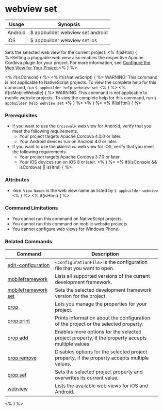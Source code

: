 webview set
==========

Usage | Synopsis
------|-------
Android | $ appbuilder webview set android <Web View Name>
iOS | $ appbuilder webview set ios <Web View Name>

Sets the selected web view for the current project. <% if(isHtml) { %>Setting a pluggable web view also enables the respective Apache Cordova plugin for your project. For more information, see [Configure the Web View for Your Project](http://docs.telerik.com/platform/appbuilder/configuring-your-project/configure-web-views).<% } %>  

<% if(isConsole)  { %>
<% if(isNativeScript)  { %>
WARNING: This command is not applicable to NativeScript projects. To view the complete help for this command, run `$ appbuilder help webview set`
<% } %>
<% if(isMobileWebsite)  { %>
WARNING: This command is not applicable to mobile website projects. To view the complete help for this command, run `$ appbuilder help webview set`
<% } %>
<% } %>
<% if(isHtml) { %>
### Prerequisites

* If you want to use the `Crosswalk` web view for Android, verify that you meet the following requirements.
    * Your project targets Apache Cordova 4.0.0 or later.
    * Your Android devices run on Android 4.0 or later.
* If you want to use the `WKWebView` web view for iOS, verify that you meet the following requirements.
    * Your project targets Apache Cordova 3.7.0 or later.
    * Your iOS devices run on iOS 8 or later.
<% } %>
<% if((isConsole && isCordova) || isHtml) { %>
### Attributes

* `<Web View Name>` is the web view name as listed by `$ appbuilder webview`
<% } %>
<% if(isHtml) { %> 
### Command Limitations

* You cannot run this command on NativeScript projects.
* You cannot run this command on mobile website projects.
* You cannot configure web views for Windows Phone.

### Related Commands

Command | Description
----------|----------
[edit-configuration](edit-configuration.html) | `<ConfigurationFile>` is the configuration file that you want to open.
[mobileframework](mobileframework.html) | Lists all supported versions of the current development framework.
[mobileframework set](mobileframework-set.html) | Sets the selected development framework version for the project.
[prop](prop.html) | Lets you manage the properties for your project.
[prop print](prop-print.html) | Prints information about the configuration of the project or the selected property.
[prop add](prop-add.html) | Enables more options for the selected project property, if the property accepts multiple values.
[prop remove](prop-remove.html) | Disables options for the selected project property, if the property accepts multiple values.
[prop set](prop-set.html) | Sets the selected project property and overwrites its current value.
[webview](webview.html) | Lists the available web views for iOS and Android.
<% } %>